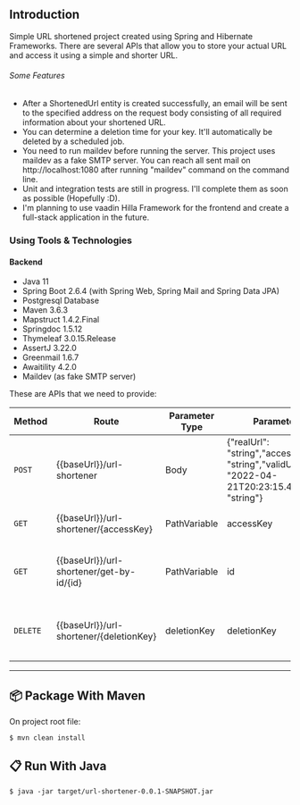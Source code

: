 ## Introduction

Simple URL shortened project created using Spring and Hibernate Frameworks. There are several APIs that allow you to
store your actual URL and access it using a simple and shorter URL.

###### Some Features
* After a ShortenedUrl entity is created successfully, an email will be sent to the specified address on the request body
  consisting of all required information about your shortened URL.
* You can determine a deletion time for your key. It'll automatically be deleted by a scheduled job.
* You need to run maildev before running the server. This project uses maildev as a fake SMTP server. You can reach
  all sent mail on http://localhost:1080 after running "maildev" command on the command line.
* Unit and integration tests are still in progress. I'll complete them as soon as possible (Hopefully :D).
* I'm planning to use vaadin Hilla Framework for the frontend and create a full-stack application in the future.

### Using Tools & Technologies

#### Backend
* Java 11
* Spring Boot 2.6.4 (with Spring Web, Spring Mail and Spring Data JPA)
* Postgresql Database
* Maven 3.6.3
* Mapstruct 1.4.2.Final
* Springdoc 1.5.12
* Thymeleaf 3.0.15.Release
* AssertJ 3.22.0
* Greenmail 1.6.7
* Awaitility 4.2.0
* Maildev (as fake SMTP server)

These are APIs that we need to provide:

| Method   | Route                                    | Parameter Type | Parameter Info                                                                                                                           | Description                          |
|----------|------------------------------------------|----------------|------------------------------------------------------------------------------------------------------------------------------------------|--------------------------------------|
| `POST`   | {{baseUrl}}/url-shortener                | Body           | {"realUrl": "string","accessKey": "string","validUntil": "2022-04-21T20:23:15.443Z","mail": "string"}                                    | Creating Shortened Url               |
| `GET`    | {{baseUrl}}/url-shortener/{accessKey}    | PathVariable   | accessKey                                                                                                                                | Forwards To The Actual URL           |
| `GET`    | {{baseUrl}}/url-shortener/get-by-id/{id} | PathVariable   | id                                                                                                                                       | Get Shortened URL ENTITY DTO         |
| `DELETE` | {{baseUrl}}/url-shortener/{deletionKey}  | deletionKey    | deletionKey                                                                                                                              | Delete Shortened URL By Deletion Key |
___

## :package: Package With Maven

On project root file:

```console
$ mvn clean install
```

## :clipboard: Run With Java

```console
$ java -jar target/url-shortener-0.0.1-SNAPSHOT.jar
```

